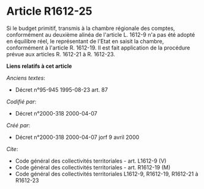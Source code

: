 # Article R1612-25

Si le budget primitif, transmis à la chambre régionale des comptes, conformément au deuxième alinéa de l'article L. 1612-9
n'a pas été adopté en équilibre réel, le représentant de l'Etat en saisit la chambre, conformément à l'article R. 1612-19. Il
est fait application de la procédure prévue aux articles R. 1612-21 à R. 1612-23.

**Liens relatifs à cet article**

_Anciens textes_:

  - Décret n°95-945 1995-08-23 art. 87

_Codifié par_:

  - Décret n°2000-318 2000-04-07

_Créé par_:

  - Décret n°2000-318 2000-04-07 jorf 9 avril 2000

_Cite_:

  - Code général des collectivités territoriales - art. L1612-9 (V)
  - Code général des collectivités territoriales - art. R1612-19 (M)
  - Code général des collectivités territoriales L1612-9, R1612-19, R1612-21 à R1612-23

